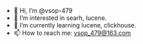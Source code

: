 - 👋 Hi, I’m @vsop-479
- 👀 I’m interested in searh, lucene.
- 🌱 I’m currently learning lucene, clickhouse.
- 📫 How to reach me: vsop_479@163.com
